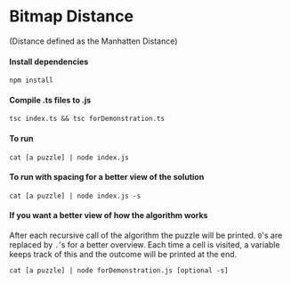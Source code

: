 # Bitmap Distance
(Distance defined as the Manhatten Distance)

#### Install dependencies
```
npm install
```

#### Compile .ts files to .js
```
tsc index.ts && tsc forDemonstration.ts
```

#### To run

```
cat [a puzzle] | node index.js
```

#### To run with spacing for a better view of the solution

```
cat [a puzzle] | node index.js -s
```


#### If you want a better view of how the algorithm works
After each recursive call of the algorithm the puzzle will be printed. `0`'s are replaced by `.`'s for a better overview. Each time a cell is visited, a variable keeps track of this and the outcome will be printed at the end.


```
cat [a puzzle] | node forDemonstration.js [optional -s]
```
